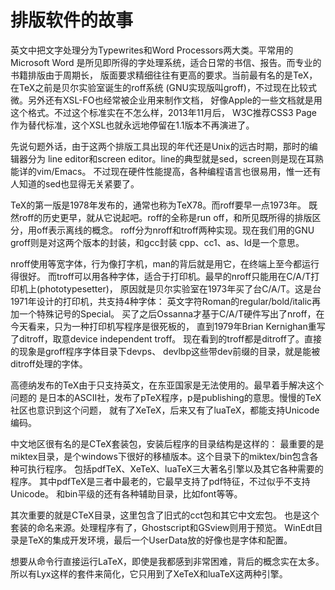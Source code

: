 # 排版软件的故事

英文中把文字处理分为Typewrites和Word Processors两大类。平常用的Microsoft Word
是所见即所得的字处理系统，适合日常的书信、报告。而专业的书籍排版由于周期长，
版面要求精细往往有更高的要求。当前最有名的是TeX，在TeX之前是贝尔实验室诞生的roff系统
(GNU实现版叫groff)，不过现在比较式微。另外还有XSL-FO也经常被企业用来制作文档，
好像Apple的一些文档就是用这个格式。不过这个标准实在不怎么样，2013年11月后，
W3C推荐CSS3 Page作为替代标准，这个XSL也就永远地停留在1.1版本不再演进了。

先说句题外话，由于这两个排版工具出现的年代还是Unix的远古时期，那时的编辑器分为
line editor和screen editor。line的典型就是sed，screen则是现在耳熟能详的vim/Emacs。
不过现在硬件性能提高，各种编程语言也很易用，惟一还有人知道的sed也显得无关紧要了。

TeX的第一版是1978年发布的，通常也称为TeX78。而roff要早一点1973年。
既然roff的历史更早，就从它说起吧。roff的全称是run off，和所见既所得的排版区分，用off表示离线的概念。
roff分为nroff和troff两种实现。现在我们用的GNU groff则是对这两个版本的封装，和gcc封装
cpp、cc1、as、ld是一个意思。

nroff使用等宽字体，行为像打字机，man的背后就是用它，在终端上至今都运行得很好。
而troff可以用各种字体，适合于打印机。最早的nroff只能用在C/A/T打印机上(phototypesetter)，
原因就是贝尔实验室在1973年买了台C/A/T。这是台1971年设计的打印机，共支持4种字体：
英文字符Roman的regular/bold/italic再加一个特殊记号的Special。
买了之后Ossanna才基于C/A/T硬件写出了nroff，在今天看来，只为一种打印机写程序是很死板的，
直到1979年Brian Kernighan重写了ditroff，取意device independent troff。
现在看到的troff都是ditroff了。直接的现象是groff程序字体目录下devps、
devlbp这些带dev前缀的目录，就是能被ditroff处理的字体。

高德纳发布的TeX由于只支持英文，在东亚国家是无法使用的。最早着手解决这个问题的
是日本的ASCII社，发布了pTeX程序，p是publishing的意思。慢慢的TeX社区也意识到这个问题，
就有了XeTeX，后来又有了luaTeX，都能支持Unicode编码。

中文地区很有名的是CTeX套装包，安装后程序的目录结构是这样的：
最重要的是miktex目录，是个windows下很好的移植版本。这个目录下的miktex/bin包含各种可执行程序。
包括pdfTeX、XeTeX、luaTeX三大著名引擎以及其它各种需要的程序。
其中pdfTeX是三者中最老的，它最早支持了pdf特征，不过似乎不支持Unicode。
和bin平级的还有各种辅助目录，比如font等等。

其次重要的就是CTeX目录，这里包含了旧式的cct包和其它中文宏包。
也是这个套装的命名来源。处理程序有了，Ghostscript和GSview则用于预览。
WinEdt目录是TeX的集成开发环境，最后一个UserData放的好像也是字体和配置。

想要从命令行直接运行LaTeX，即使是我都感到非常困难，背后的概念实在太多。
所以有Lyx这样的套件来简化，它只用到了XeTeX和luaTeX这两种引擎。